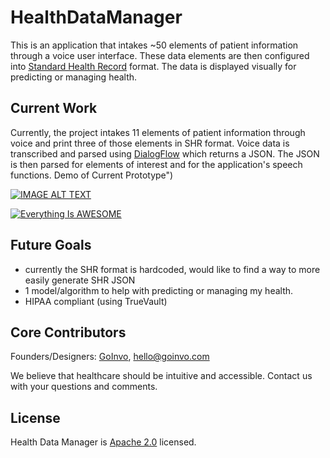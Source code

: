 # HealthDataManager
This is an application that intakes ~50 elements of patient information through a voice user interface. These data elements are then configured into [Standard Health Record](http://standardhealthrecord.org) format. The data is displayed visually for predicting or managing health. 

## Current Work
Currently, the project intakes 11 elements of patient information through voice and print three of those elements in SHR format. Voice data is transcribed and parsed using [DialogFlow](https://dialogflow.com) which returns a JSON. The JSON is then parsed for elements of interest and for the application's speech functions. 
Demo of Current Prototype")

[![IMAGE ALT TEXT](https://img.youtube.com/vi/KuPtWFArkU0/0.jpg)](https://www.youtube.com/watch?v=KuPtWFArkU0 "Video Title")

[![Everything Is AWESOME](https://imgur.com/tw0gNiH)](https://youtu.be/KuPtWFArkU0 "Everything Is AWESOME")


## Future Goals 
- currently the SHR format is hardcoded, would like to find a way to more easily generate SHR JSON
- 1 model/algorithm to help with predicting or managing my health.
- HIPAA compliant (using TrueVault)

## Core Contributors
Founders/Designers: [GoInvo](http://www.goinvo.com/), [hello@goinvo.com](mailto:hello@goinvo.com)

We believe that healthcare should be intuitive and accessible. Contact us with your questions and comments.

## License
Health Data Manager is [Apache 2.0](https://github.com/goinvo/HealthDataManager/blob/master/LICENSE) licensed.
